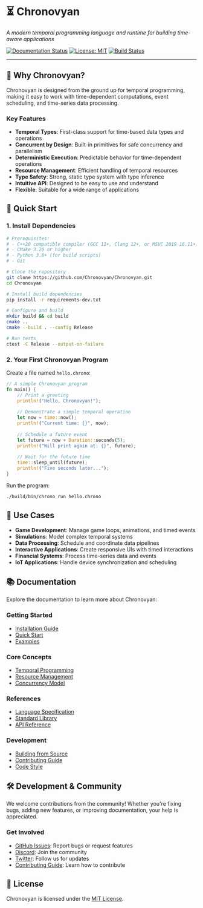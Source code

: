 # ⏳ Chronovyan

*A modern temporal programming language and runtime for building time-aware applications*

[![Documentation Status](https://img.shields.io/badge/docs-latest-brightgreen.svg)](https://chronovyan.github.io/)
[![License: MIT](https://img.shields.io/badge/License-MIT-yellow.svg)](LICENSE)
[![Build Status](https://github.com/Chronovyan/Chronovyan/actions/workflows/ci.yml/badge.svg)](https://github.com/Chronovyan/Chronovyan/actions)

---

## 🚀 Why Chronovyan?

Chronovyan is designed from the ground up for temporal programming, making it easy to work with time-dependent computations, event scheduling, and time-series data processing.

### Key Features

- **Temporal Types**: First-class support for time-based data types and operations
- **Concurrent by Design**: Built-in primitives for safe concurrency and parallelism
- **Deterministic Execution**: Predictable behavior for time-dependent operations
- **Resource Management**: Efficient handling of temporal resources
- **Type Safety**: Strong, static type system with type inference
- **Intuitive API**: Designed to be easy to use and understand
- **Flexible**: Suitable for a wide range of applications

## 🏁 Quick Start

### 1. Install Dependencies

```bash
# Prerequisites:
# - C++20 compatible compiler (GCC 11+, Clang 12+, or MSVC 2019 16.11+)
# - CMake 3.20 or higher
# - Python 3.8+ (for build scripts)
# - Git

# Clone the repository
git clone https://github.com/Chronovyan/Chronovyan.git
cd Chronovyan

# Install build dependencies
pip install -r requirements-dev.txt

# Configure and build
mkdir build && cd build
cmake ..
cmake --build . --config Release

# Run tests
ctest -C Release --output-on-failure
```

### 2. Your First Chronovyan Program

Create a file named `hello.chrono`:

```rust
// A simple Chronovyan program
fn main() {
    // Print a greeting
    println!("Hello, Chronovyan!");
    
    // Demonstrate a simple temporal operation
    let now = time::now();
    println!("Current time: {}", now);
    
    // Schedule a future event
    let future = now + Duration::seconds(5);
    println!("Will print again at: {}", future);
    
    // Wait for the future time
    time::sleep_until(future);
    println!("Five seconds later...");
}
```

Run the program:

```bash
./build/bin/chrono run hello.chrono
```

## 🎯 Use Cases

- **Game Development**: Manage game loops, animations, and timed events
- **Simulations**: Model complex temporal systems
- **Data Processing**: Schedule and coordinate data pipelines
- **Interactive Applications**: Create responsive UIs with timed interactions
- **Financial Systems**: Process time-series data and events
- **IoT Applications**: Handle device synchronization and scheduling

## 📚 Documentation

Explore the documentation to learn more about Chronovyan:

### Getting Started
- [Installation Guide](getting-started/installation.md)
- [Quick Start](getting-started/quickstart.md)
- [Examples](guides/examples/index.md)

### Core Concepts
- [Temporal Programming](concepts/temporal_programming.md)
- [Resource Management](concepts/resource_management.md)
- [Concurrency Model](concepts/concurrency.md)

### References
- [Language Specification](reference/language/specification.md)
- [Standard Library](reference/stdlib/)
- [API Reference](reference/api_reference.md)

### Development
- [Building from Source](development/building.md)
- [Contributing Guide](development/contributing.md)
- [Code Style](development/code-style.md)

## 🛠 Development & Community

We welcome contributions from the community! Whether you're fixing bugs, adding new features, or improving documentation, your help is appreciated.

### Get Involved
- [GitHub Issues](https://github.com/Chronovyan/Chronovyan/issues): Report bugs or request features
- [Discord](https://discord.gg/chronovyan): Join the community
- [Twitter](https://twitter.com/chronovyan): Follow us for updates
- [Contributing Guide](development/contributing.md): Learn how to contribute

## 📄 License

Chronovyan is licensed under the [MIT License](LICENSE).
